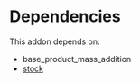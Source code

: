 # Dependencies

This addon depends on:

- base_product_mass_addition
- [stock](../../odoo-bringout-oca-ocb-stock)
